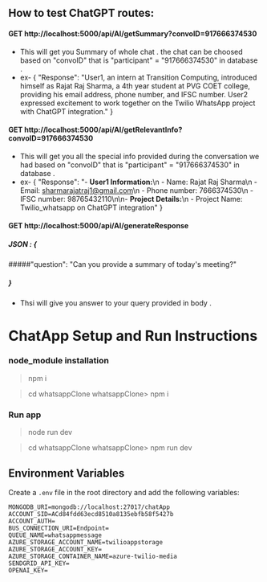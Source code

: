 ## How to test ChatGPT routes:

#### GET http://localhost:5000/api/AI/getSummary?convoID=917666374530
- This will get you Summary of whole chat . the chat can be choosed based on "convoID" that is "participant" = "917666374530" in database .
- ex- {
  "Response": "User1, an intern at Transition Computing, introduced himself as Rajat Raj Sharma, a 4th year student at PVG COET college, providing his email address, phone number, and IFSC number. User2 expressed excitement to work together on the Twilio WhatsApp project with ChatGPT integration."
}

#### GET http://localhost:5000/api/AI/getRelevantInfo?convoID=917666374530
- This will get you all the special info provided during the conversation we had based on "convoID" that is "participant" = "917666374530" in database .
- ex- {
  "Response": "- **User1 Information:**\n  - Name: Rajat Raj Sharma\n  - Email: sharmarajatraj1@gmail.com\n  - Phone number: 7666374530\n  - IFSC number: 98765432110\n\n- **Project Details:**\n  - Project Name: Twilio_whatsapp on ChatGPT integration"
}

#### GET http://localhost:5000/api/AI/generateResponse
##### JSON : {
#####"question": "Can you provide a summary of today's meeting?"
##### }
- Thsi will give you answer to your query provided in body .
# ChatApp Setup and Run Instructions
### node_module installation

  > npm i

  > cd whatsappClone
  > whatsappClone> npm i

### Run app

  >node run dev

  > cd whatsappClone
  >whatsappClone> npm run dev

## Environment Variables

Create a `.env` file in the root directory and add the following variables:

```env
MONGODB_URI=mongodb://localhost:27017/chatApp
ACCOUNT_SID=ACd84fdd63ecd8510a8135ebfb58f5427b
ACCOUNT_AUTH=
BUS_CONNECTION_URI=Endpoint=
QUEUE_NAME=whatsappmessage
AZURE_STORAGE_ACCOUNT_NAME=twilioappstorage
AZURE_STORAGE_ACCOUNT_KEY=
AZURE_STORAGE_CONTAINER_NAME=azure-twilio-media
SENDGRID_API_KEY=
OPENAI_KEY=
```
